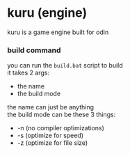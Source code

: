 # kuru (engine)
kuru is a game engine built for odin

### build command
you can run the `build.bat` script to build  
it takes 2 args:
- the name
- the build mode  

the name can just be anything  
the build mode can be these 3 things:  
- -n (no compiler optimizations)
- -s (optimize for speed)
- -z (optimize for file size)